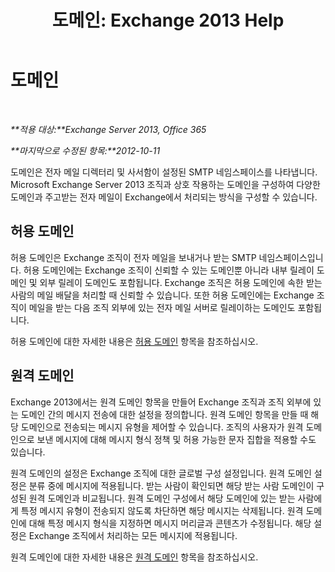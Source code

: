﻿---
title: '도메인: Exchange 2013 Help'
TOCTitle: 도메인
ms:assetid: 11748c2d-2e32-43a4-b77d-e0c17db6200b
ms:mtpsurl: https://technet.microsoft.com/ko-kr/library/JJ673041(v=EXCHG.150)
ms:contentKeyID: 50482545
ms.date: 05/22/2018
mtps_version: v=EXCHG.150
ms.translationtype: MT
---

# 도메인

 

_**적용 대상:**Exchange Server 2013, Office 365_

_**마지막으로 수정된 항목:**2012-10-11_

도메인은 전자 메일 디렉터리 및 사서함이 설정된 SMTP 네임스페이스를 나타냅니다. Microsoft Exchange Server 2013 조직과 상호 작용하는 도메인을 구성하여 다양한 도메인과 주고받는 전자 메일이 Exchange에서 처리되는 방식을 구성할 수 있습니다.

## 허용 도메인

허용 도메인은 Exchange 조직이 전자 메일을 보내거나 받는 SMTP 네임스페이스입니다. 허용 도메인에는 Exchange 조직이 신뢰할 수 있는 도메인뿐 아니라 내부 릴레이 도메인 및 외부 릴레이 도메인도 포함됩니다. Exchange 조직은 허용 도메인에 속한 받는 사람의 메일 배달을 처리할 때 신뢰할 수 있습니다. 또한 허용 도메인에는 Exchange 조직이 메일을 받는 다음 조직 외부에 있는 전자 메일 서버로 릴레이하는 도메인도 포함됩니다.

허용 도메인에 대한 자세한 내용은 [허용 도메인](accepted-domains-exchange-2013-help.md) 항목을 참조하십시오.

## 원격 도메인

Exchange 2013에서는 원격 도메인 항목을 만들어 Exchange 조직과 조직 외부에 있는 도메인 간의 메시지 전송에 대한 설정을 정의합니다. 원격 도메인 항목을 만들 때 해당 도메인으로 전송되는 메시지 유형을 제어할 수 있습니다. 조직의 사용자가 원격 도메인으로 보낸 메시지에 대해 메시지 형식 정책 및 허용 가능한 문자 집합을 적용할 수도 있습니다.

원격 도메인의 설정은 Exchange 조직에 대한 글로벌 구성 설정입니다. 원격 도메인 설정은 분류 중에 메시지에 적용됩니다. 받는 사람이 확인되면 해당 받는 사람 도메인이 구성된 원격 도메인과 비교됩니다. 원격 도메인 구성에서 해당 도메인에 있는 받는 사람에게 특정 메시지 유형이 전송되지 않도록 차단하면 해당 메시지는 삭제됩니다. 원격 도메인에 대해 특정 메시지 형식을 지정하면 메시지 머리글과 콘텐츠가 수정됩니다. 해당 설정은 Exchange 조직에서 처리하는 모든 메시지에 적용됩니다.

원격 도메인에 대한 자세한 내용은 [원격 도메인](remote-domains-exchange-2013-help.md) 항목을 참조하십시오.

